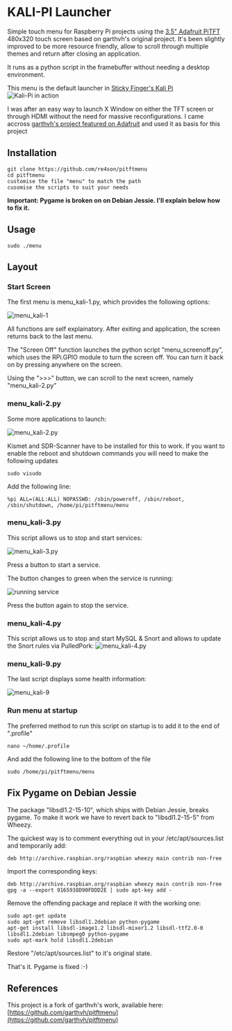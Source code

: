 # KALI-PI Launcher

Simple touch menu for Raspberry Pi projects using the [3.5" Adafruit PiTFT](http://www.adafruit.com/products/2097) 480x320 touch screen based on garthvh's original project.
It's been slightly improved to be more resource friendly, allow to scroll through multiple themes and return after closing an application.

It runs as a python script in the framebuffer without needing a desktop environment.

This menu is the default launcher in [Sticky Finger's Kali Pi](http://www.whitedome.com.au/kali-pi)
![Kali-Pi in action](http://whitedome.com.au/re4son/wp-content/uploads/2015/11/2015.11-Kali-Pi-Drone_small2.jpg)

I was after an easy way to launch X Window on either the TFT screen or through HDMI without the need for massive reconfigurations.
I came accross [garthvh's project featured on Adafruit](https://blog.adafruit.com/2015/05/08/simple-pitft-touchpi-menu-system-piday-raspberrypi-raspberry_pi/) and used it as basis for this project


## Installation

    git clone https://github.com/re4son/pitftmenu
    cd pitftmenu
    customise the file "menu" to match the path
    cusomise the scripts to suit your needs
    
**Important: Pygame is broken on on Debian Jessie. I'll explain below how to fix it.**

## Usage
	sudo ./menu
    
## Layout

### Start Screen

The first menu is menu_kali-1.py, which provides the following options:

![menu_kali-1](http://whitedome.com.au/re4son/wp-content/uploads/2015/11/kali-pi_01-menu_kali-1.png)

All functions are self explainatory.
After exiting and application, the screen returns back to the last menu.

The "Screen Off" function launches the python script "menu_screenoff.py", which uses the RPi.GPIO module to turn the screen off.
You can turn it back on by pressing anywhere on the screen.

Using the ">>>" button, we can scroll to the next screen, namely "menu_kali-2.py"

### menu_kali-2.py

Some more applications to launch:

![menu_kali-2.py](http://whitedome.com.au/re4son/wp-content/uploads/2015/11/kali-pi_03-menu_kali-2.png)

Kismet and SDR-Scanner have to be installed for this to work.
If you want to enable the reboot and shutdown commands you will need to make the following updates

    sudo visudo
Add the following line:

    %pi	ALL=(ALL:ALL) NOPASSWD: /sbin/poweroff, /sbin/reboot, /sbin/shutdown, /home/pi/pitftmenu/menu

### menu_kali-3.py

This script allows us to stop and start services:

![menu_kali-3.py](http://whitedome.com.au/re4son/wp-content/uploads/2015/11/kali-pi_06-menu_kali-3.png)

Press a button to start a service.

The button changes to green when the service is running:

![running service](http://whitedome.com.au/re4son/wp-content/uploads/2015/11/kali-pi_09-services-on.png)

Press the button again to stop the service.

### menu_kali-4.py

This script allows us to stop and start MySQL & Snort and allows to update the Snort rules via PulledPork:
![menu_kali-4.py](http://whitedome.com.au/re4son/wp-content/uploads/2015/11/kali-pi_10-1-menu_kali-4.png)

### menu_kali-9.py
The last script displays some health information:

![menu_kali-9](http://whitedome.com.au/re4son/wp-content/uploads/2015/11/kali-pi_10-menu_kali-9.png)

### Run menu at startup

The preferred method to run this script on startup is to add it to the end of ".profile"

    nano ~/home/.profile

And add the following line to the bottom of the file

    sudo /home/pi/pitftmenu/menu
    
## Fix Pygame on Debian Jessie
The package "libsdl1.2-15-10", which ships with Debian Jessie, breaks pygame.
To make it work we have to revert back to "libsdl1.2-15-5" from Wheezy.

The quickest way is to comment everything out in your /etc/apt/sources.list and temporarily add:

```
deb http://archive.raspbian.org/raspbian wheezy main contrib non-free
```


Import the corresponding keys:
```
deb http://archive.raspbian.org/raspbian wheezy main contrib non-free
gpg -a --export 9165938D90FDDD2E | sudo apt-key add -
```

Remove the offending package and replace it with the working one:
```
sudo apt-get update
sudo apt-get remove libsdl1.2debian python-pygame
apt-get install libsdl-image1.2 libsdl-mixer1.2 libsdl-ttf2.0-0 libsdl1.2debian libsmpeg0 python-pygame
sudo apt-mark hold libsdl1.2debian
```

Restore "/etc/apt/sources.list" to it's original state.

That's it. Pygame is fixed :-)

## References

This project is a fork of garthvh's work, available here:
[https://github.com/garthvh/pitftmenu](https://github.com/garthvh/pitftmenu)
